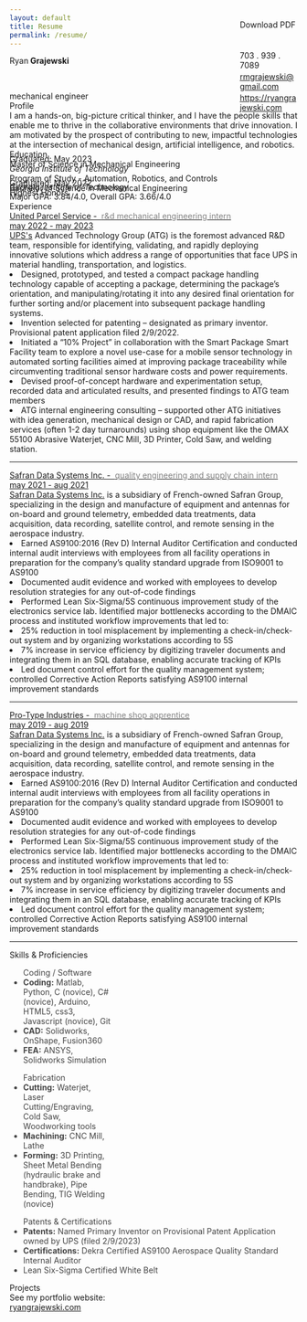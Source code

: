 ```yaml
---
layout: default
title: Resume
permalink: /resume/
---
```

<head>
  <meta charset="UTF-8">
  <title>Ryan Grajewski - Resume</title>
  <link rel="stylesheet" href="style.css">
  <link href="https://fonts.googleapis.com/css?family=Merriweather:300,400,700|Source+Sans+Pro:400,400i" rel="stylesheet">
    <link rel="stylesheet" href="style.css">
  <link href="https://fonts.googleapis.com/css?family=Merriweather:300,400,700|Source+Sans+Pro:400,400i" rel="stylesheet">
    <script src="https://unpkg.com/ionicons@5.1.2/dist/ionicons.js"></script>
  <link href="https://unpkg.com/ionicons@4.5.10-0/dist/css/ionicons.min.css" rel="stylesheet">
  <script>
    function toggleAccordion(id) {
    const item = document.getElementById(id);
    item.classList.toggle("active");
    }
  </script>
</head>

<div class="section row">
  <div class="col">
    <div class="style1">Ryan<span style="font-weight:700"> Grajewski</span></div>
  </div>
  <div class="contact-info col" style="break-after: always; margin-left: 80%; margin-top: -80px; margin-bottom:0px;">
    <div class="downloadButton" style="margin-bottom: 3px;" id="pdf" href="#" style="margin-right: 0px;">Download PDF</div><br><br>
    <div style="margin-bottom: 3px;">703 . 939 . 7089</div>
    <div style="margin-bottom: 3px;"><a href="rmgrajewski@gmail.com" style="color:">rmgrajewski@gmail.com</a></div>
    <div style="margin-bottom: 3px;"><a href="http://ryangrajewski.com">https://ryangrajewski.com</a></div>
  </div>
  <div class="section-text col" style="margin-top: -40px; margin-bottom: 0px;">
    <div class="style4">
      mechanical engineer
    </div>
  </div>
</div>

<div class="section row">
  <div class="col">
    <div class="style2">Profile</div>
  </div>
  <div class="section-text col-right row" style="text-align: justify;"> I am a hands-on, big-picture critical thinker, and I have the people skills that enable me to thrive in the collaborative environments that drive innovation. I am motivated by the prospect of contributing to new, impactful technologies at the intersection of mechanical design, artificial intelligence, and robotics.
  </div>
</div>
<div class="section row">
  <div class="col">
    <div class="style2">Education</div>
  </div>
  <div class="section-text col-right">
    <div class="row">
      <div class="style5"><span class="emph">Master of Science</span> in Mechanical Engineering</div>
      <div class="col-right light" style="margin-top: -26px;">Graduated: May 2023</div>
    </div>
    <div style="font-style: oblique;">Georgia Institute of Technology</div>
    <div class="row">
      <div class="col light">Program of Study - Automation, Robotics, and Controls</div>
    </div>
  </div>
  <div class="section-text col-right">
    <div class="row">
      <div class="style5"><span class="emph">Bachelor of Science</span> in Mechanical Engineering</div>
      <div class="col-right light" style="margin-top: -26px;">Graduated: May 2022<br>Highest Honors</div>
    </div>
    <div style="font-style: oblique; margin-top:-27px">Georgia Institute of Technology</div>
    <div class="row">
      <div class="col light">Major GPA: 3.84/4.0, Overall GPA: 3.66/4.0</div>
    </div>
  </div>
</div>




<div class="section row">
  <div class="col">
    <div class="style2">Experience</div>
  </div>
  <div class="section-text col-right">
    <div class="row">
      <div class="col">
        <div class="container_accordion">
          <div class="accordion">
            <div class="accordion-item" id="question1">
              <a class="accordion-link" href="#question1" onclick="toggleAccordion('question1')">
                <div class="style6">United Parcel Service -  &nbsp;<span style="color: #808080;">r&d mechanical engineering intern</span><br><span class="light" style="font-size:14px;">may 2022 - may 2023</span></div>
                <i class="icon ion-md-arrow-forward"></i>
                <i class="icon ion-md-arrow-down"></i>
              </a>
              <div class="answer">
                <div class="companyProfile">
                  <a href="https://www.ups.com/">UPS's</a> Advanced Technology Group (ATG) is the foremost advanced R&D team, responsible for identifying, validating, and rapidly deploying innovative solutions which address a range of opportunities that face UPS in material handling, transportation, and logistics.
                </div>
                <li class="jobBullet1">Designed, prototyped, and tested a compact package handling technology capable of accepting a package, determining the package’s orientation, and manipulating/rotating it into any desired final orientation for further sorting and/or placement into subsequent package handling systems.</li>
                <li class="jobBullet2">Invention selected for patenting – designated as primary inventor. Provisional patent application filed 2/9/2022.</li>
                <li class="jobBullet1">Initiated a “10% Project” in collaboration with the Smart Package Smart Facility team to explore a novel use-case for a mobile sensor technology in automated sorting facilities aimed at improving package traceability while circumventing traditional sensor hardware costs and power requirements.</li>
                <li class="jobBullet2">Devised proof-of-concept hardware and experimentation setup, recorded data and articulated results, and presented findings to ATG team members</li>
                <li class="jobBullet1">ATG internal engineering consulting – supported other ATG initiatives with idea generation, mechanical design or CAD, and rapid fabrication services (often 1-2 day turnarounds) using shop equipment like the OMAX 55100 Abrasive Waterjet, CNC Mill, 3D Printer, Cold Saw, and welding station.</li>
              </div>
              <hr>
            </div>
            <div class="accordion-item" id="question2">
              <a class="accordion-link" href="#question2" onclick="toggleAccordion('question2')">
                <div class="style6">Safran Data Systems Inc. - &nbsp;<span style="color: #808080;">quality engineering and supply chain intern</span><br><span class="light" style="font-size:14px;">may 2021 - aug 2021</span></div>
                <i class="icon ion-md-arrow-forward"></i>
                <i class="icon ion-md-arrow-down"></i>
              </a>
              <div class="answer">
                <div class="companyProfile">
                  <a href="https://www.safrandatasystemsus.com/">Safran Data Systems Inc.</a> is a subsidiary of French-owned Safran Group, specializing in the design and manufacture of equipment and antennas for on-board and ground telemetry, embedded data treatments, data acquisition, data recording, satellite control, and remote sensing in the aerospace industry.
                </div>
                <li class="jobBullet1">Earned AS9100:2016 (Rev D) Internal Auditor Certification and conducted internal audit interviews with employees from all facility operations in preparation for the company’s quality standard upgrade from ISO9001 to AS9100</li>
                <li class="jobBullet2">Documented audit evidence and worked with employees to develop resolution strategies for any out-of-code findings</li>
                <li class="jobBullet1">Performed Lean Six-Sigma/5S continuous improvement study of the electronics service lab. Identified major bottlenecks according to the DMAIC process and instituted workflow improvements that led to:</li>
                <li class="jobBullet2">25% reduction in tool misplacement by implementing a check-in/check-out system and by organizing workstations according to 5S</li>
                <li class="jobBullet2">7% increase in service efficiency by digitizing traveler documents and integrating them in an SQL database, enabling accurate tracking of KPIs</li>
                <li class="jobBullet1">Led document control effort for the quality management system; controlled Corrective Action Reports satisfying AS9100 internal improvement standards</li>
              </div>
              <hr>
            </div>
            <div class="accordion-item" id="question3">
              <a class="accordion-link" href="#question3" onclick="toggleAccordion('question3')">
                <div class="style6">Pro-Type Industries - &nbsp;<span style="color: #808080;">machine shop apprentice</span><br><span class="light" style="font-size:14px;">may 2019 - aug 2019</span></div>
                <i class="icon ion-md-arrow-forward"></i>
                <i class="icon ion-md-arrow-down"></i>
              </a>
              <div class="answer">
                <div class="companyProfile">
                  <a href="https://www.safrandatasystemsus.com/">Safran Data Systems Inc.</a> is a subsidiary of French-owned Safran Group, specializing in the design and manufacture of equipment and antennas for on-board and ground telemetry, embedded data treatments, data acquisition, data recording, satellite control, and remote sensing in the aerospace industry.
                </div>
                <li class="jobBullet1">Earned AS9100:2016 (Rev D) Internal Auditor Certification and conducted internal audit interviews with employees from all facility operations in preparation for the company’s quality standard upgrade from ISO9001 to AS9100</li>
                <li class="jobBullet2">Documented audit evidence and worked with employees to develop resolution strategies for any out-of-code findings</li>
                <li class="jobBullet1">Performed Lean Six-Sigma/5S continuous improvement study of the electronics service lab. Identified major bottlenecks according to the DMAIC process and instituted workflow improvements that led to:</li>
                <li class="jobBullet2">25% reduction in tool misplacement by implementing a check-in/check-out system and by organizing workstations according to 5S</li>
                <li class="jobBullet2">7% increase in service efficiency by digitizing traveler documents and integrating them in an SQL database, enabling accurate tracking of KPIs</li>
                <li class="jobBullet1">Led document control effort for the quality management system; controlled Corrective Action Reports satisfying AS9100 internal improvement standards</li>
              </div>
              <hr>
            </div>
          </div>
        </div>
      </div>
    </div>
  </div>
</div>

<div class="section row">
  <div class="col" style="text-align: left;">
    <div class="style2">Skills & Proficiencies</div>
  </div>
  <div class="section-text col-right row">
    <ul class="skills" style="width:30.75%; color: #444;">
      <div class="style3">Coding / Software</div>
      <li><b>Coding:</b> Matlab, Python, C (novice), C# (novice), Arduino, HTML5, css3, Javascript (novice), Git</li>
      <li><b>CAD:</b> Solidworks, OnShape, Fusion360</li>
      <li><b>FEA:</b> ANSYS, Solidworks Simulation</li>
      </ul>
      <ul class="skills" style="width:30.5%; color: #444;">
        <div class="style3">
          Fabrication
        </div>
        <li><b>Cutting:</b> Waterjet, Laser Cutting/Engraving, Cold Saw, Woodworking tools</li>
        <li><b>Machining:</b> CNC Mill, Lathe</li>
        <li><b>Forming:</b> 3D Printing, Sheet Metal Bending (hydraulic brake and handbrake), Pipe Bending, TIG Welding (novice)</li>
      </ul>
      <ul class="skills" style="width=30.75%; color: #444;">
        <div class="style3">
          Patents & Certifications</div>
        <li><span style="font-weight:bold;">Patents:</span> Named Primary Inventor on Provisional Patent Application owned by UPS (filed 2/9/2023)</li>
        <li><b>Certifications:</b> Dekra Certified AS9100 Aerospace Quality Standard Internal Auditor</li>
        <li>Lean Six-Sigma Certified White Belt</li>
      </ul>
    </div>
  </div>
</div>
<div class="section row">
  <div class="col">
    <div class="style2">Projects</div>
  </div>
  <div class="section-text col-right">
    <div class="style5">See my portfolio website: <div class="downloadButton" href="https://ryangrajewski.com" style="text-decoration: underline;">ryangrajewski.com</div></div>
  </div>
</div>




